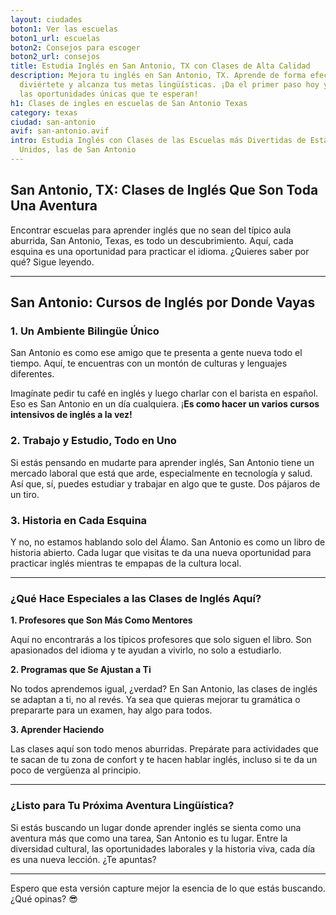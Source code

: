 ```yaml
---
layout: ciudades
boton1: Ver las escuelas
boton1_url: escuelas
boton2: Consejos para escoger
boton2_url: consejos
title: Estudia Inglés en San Antonio, TX con Clases de Alta Calidad
description: Mejora tu inglés en San Antonio, TX. Aprende de forma efectiva,
  diviértete y alcanza tus metas lingüísticas. ¡Da el primer paso hoy y descubre
  las oportunidades únicas que te esperan!
h1: Clases de ingles en escuelas de San Antonio Texas
category: texas
ciudad: san-antonio
avif: san-antonio.avif
intro: Estudia Inglés con Clases de las Escuelas más Divertidas de Estados
  Unidos, las de San Antonio
---
```

## **San Antonio, TX: Clases de Inglés Que Son Toda Una Aventura**

Encontrar escuelas para aprender inglés que no sean del típico aula aburrida, San Antonio, Texas, es todo un descubrimiento. Aquí, cada esquina es una oportunidad para practicar el idioma. ¿Quieres saber por qué? Sigue leyendo.

- - -

## **San Antonio: Cursos de Inglés por Donde Vayas**

### **1. Un Ambiente Bilingüe Único**

San Antonio es como ese amigo que te presenta a gente nueva todo el tiempo. Aquí, te encuentras con un montón de culturas y lenguajes diferentes.

Imagínate pedir tu café en inglés y luego charlar con el barista en español. Eso es San Antonio en un día cualquiera. ¡**Es como hacer un varios cursos intensivos de inglés a la vez!**

### **2. Trabajo y Estudio, Todo en Uno**

Si estás pensando en mudarte para aprender inglés, San Antonio tiene un mercado laboral que está que arde, especialmente en tecnología y salud. Así que, sí, puedes estudiar y trabajar en algo que te guste. Dos pájaros de un tiro.

### **3. Historia en Cada Esquina**

Y no, no estamos hablando solo del Álamo. San Antonio es como un libro de historia abierto. Cada lugar que visitas te da una nueva oportunidad para practicar inglés mientras te empapas de la cultura local.

- - -

### **¿Qué Hace Especiales a las Clases de Inglés Aquí?**

**1. Profesores que Son Más Como Mentores**

Aquí no encontrarás a los típicos profesores que solo siguen el libro. Son apasionados del idioma y te ayudan a vivirlo, no solo a estudiarlo.

**2. Programas que Se Ajustan a Ti**

No todos aprendemos igual, ¿verdad? En San Antonio, las clases de inglés se adaptan a ti, no al revés. Ya sea que quieras mejorar tu gramática o prepararte para un examen, hay algo para todos.

**3. Aprender Haciendo**

Las clases aquí son todo menos aburridas. Prepárate para actividades que te sacan de tu zona de confort y te hacen hablar inglés, incluso si te da un poco de vergüenza al principio.

- - -

### **¿Listo para Tu Próxima Aventura Lingüística?**

Si estás buscando un lugar donde aprender inglés se sienta como una aventura más que como una tarea, San Antonio es tu lugar. Entre la diversidad cultural, las oportunidades laborales y la historia viva, cada día es una nueva lección. ¿Te apuntas?

- - -

Espero que esta versión capture mejor la esencia de lo que estás buscando. ¿Qué opinas? 😎